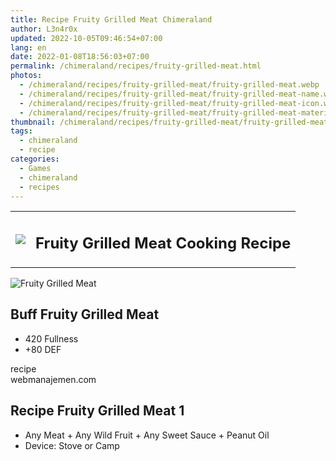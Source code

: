 ```yaml
---
title: Recipe Fruity Grilled Meat Chimeraland
author: L3n4r0x
updated: 2022-10-05T09:46:54+07:00
lang: en
date: 2022-01-08T18:56:03+07:00
permalink: /chimeraland/recipes/fruity-grilled-meat.html
photos:
  - /chimeraland/recipes/fruity-grilled-meat/fruity-grilled-meat.webp
  - /chimeraland/recipes/fruity-grilled-meat/fruity-grilled-meat-name.webp
  - /chimeraland/recipes/fruity-grilled-meat/fruity-grilled-meat-icon.webp
  - /chimeraland/recipes/fruity-grilled-meat/fruity-grilled-meat-material.webp
thumbnail: /chimeraland/recipes/fruity-grilled-meat/fruity-grilled-meat.webp
tags:
  - chimeraland
  - recipe
categories:
  - Games
  - chimeraland
  - recipes
---
```


<section id="bootstrap-wrapper">
  <link
    rel="stylesheet"
    href="https://rawcdn.githack.com/dimaslanjaka/Web-Manajemen/870a349/css/bootstrap-5-3-0-alpha3-wrapper.css"
  />
  <div class="row mb-2">
    <div class="col-md-12 mb-2">
      <table class="table" id="post-info">
        <tbody>
          <tr>
            <td>
              <img
                class="d-inline-block me-2"
                src="/chimeraland/recipes/fruity-grilled-meat/fruity-grilled-meat-icon.webp"
                width="auto"
                height="auto"
              />
            </td>
            <td><h1 class="fs-5">Fruity Grilled Meat Cooking Recipe</h1></td>
          </tr>
        </tbody>
      </table>
    </div>
  </div>
  <div class="card mb-2 bg-dark text-light">
    <div class="row g-0">
      <div class="col-sm-4 position-relative mb-2">
        <img
          src="/chimeraland/recipes/fruity-grilled-meat/fruity-grilled-meat-material.webp"
          class="card-img fit-cover w-100 h-100"
          alt="Fruity Grilled Meat"
          data-fancybox="true"
        />
      </div>
      <div class="col-sm-8 mb-2">
        <div class="card-body">
          <h2 class="card-title fs-5">Buff Fruity Grilled Meat</h2>
          <div class="card-text">
            <ul>
              <li>420 Fullness</li>
              <li>+80 DEF</li>
            </ul>
          </div>
          <span class="badge rounded-pill bg-dark text-white">recipe</span>
        </div>
        <div class="card-footer text-end text-muted">webmanajemen.com</div>
      </div>
    </div>
  </div>
  <div class="row mb-2">
    <div class="col-12 col-lg-6 recipe-item mb-2">
      <div class="card">
        <div class="card-body">
          <h2 class="card-title fs-5">Recipe Fruity Grilled Meat 1</h2>
          <div class="card-text">
            <ul>
              <li>
                Any Meat<span> + </span>Any Wild Fruit<span> + </span>Any Sweet
                Sauce<span> + </span>Peanut Oil
              </li>
              <li>Device: Stove or Camp</li>
            </ul>
          </div>
        </div>
      </div>
    </div>
  </div>
</section>